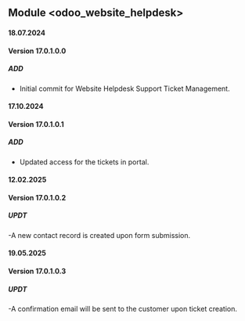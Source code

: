 ## Module <odoo_website_helpdesk>

#### 18.07.2024
#### Version 17.0.1.0.0
##### ADD
- Initial commit for Website Helpdesk Support Ticket Management.

#### 17.10.2024
#### Version 17.0.1.0.1
##### ADD
- Updated access for the tickets in portal.

#### 12.02.2025
#### Version 17.0.1.0.2
##### UPDT
-A new contact record is created upon form submission.

#### 19.05.2025
#### Version 17.0.1.0.3
##### UPDT
-A confirmation email will be sent to the customer upon ticket creation.


